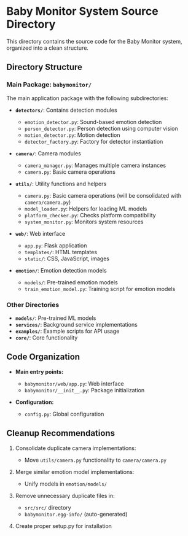 # Baby Monitor System Source Directory

This directory contains the source code for the Baby Monitor system, organized into a clean structure.

## Directory Structure

### Main Package: `babymonitor/`

The main application package with the following subdirectories:

- **`detectors/`**: Contains detection modules
  - `emotion_detector.py`: Sound-based emotion detection
  - `person_detector.py`: Person detection using computer vision
  - `motion_detector.py`: Motion detection
  - `detector_factory.py`: Factory for detector instantiation

- **`camera/`**: Camera modules
  - `camera_manager.py`: Manages multiple camera instances
  - `camera.py`: Basic camera operations

- **`utils/`**: Utility functions and helpers
  - `camera.py`: Basic camera operations (will be consolidated with `camera/camera.py`)
  - `model_loader.py`: Helpers for loading ML models
  - `platform_checker.py`: Checks platform compatibility
  - `system_monitor.py`: Monitors system resources

- **`web/`**: Web interface
  - `app.py`: Flask application
  - `templates/`: HTML templates
  - `static/`: CSS, JavaScript, images

- **`emotion/`**: Emotion detection models
  - `models/`: Pre-trained emotion models
  - `train_emotion_model.py`: Training script for emotion models

### Other Directories

- **`models/`**: Pre-trained ML models
- **`services/`**: Background service implementations
- **`examples/`**: Example scripts for API usage
- **`core/`**: Core functionality

## Code Organization

- **Main entry points:**
  - `babymonitor/web/app.py`: Web interface
  - `babymonitor/__init__.py`: Package initialization

- **Configuration:**
  - `config.py`: Global configuration

## Cleanup Recommendations

1. Consolidate duplicate camera implementations:
   - Move `utils/camera.py` functionality to `camera/camera.py`

2. Merge similar emotion model implementations:
   - Unify models in `emotion/models/` 

3. Remove unnecessary duplicate files in:
   - `src/src/` directory 
   - `babymonitor.egg-info/` (auto-generated)

4. Create proper setup.py for installation 